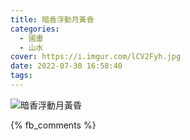 ```yaml
---
title: 暗香浮動月黃昏
categories:
  - 國畫
  - 山水
cover: https://i.imgur.com/lCV2Fyh.jpg
date: 2022-07-30 16:58:40
tags:
---
```


![暗香浮動月黃昏](https://i.imgur.com/lCV2Fyh.jpg)

{% fb_comments %}
